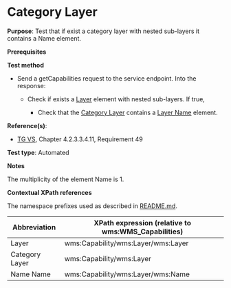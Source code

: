 # Category Layer

**Purpose**: Test that if exist a category layer with nested sub-layers it contains a Name element.

**Prerequisites**

**Test method**

* Send a getCapabilities request to the service endpoint. Into the response:

  * Check if exists a [Layer](#layer) element with nested sub-layers. If true,

    * Check that the [Category Layer](#categoryLayer) contains a [Layer Name](#layerName) element.

**Reference(s)**:
* [TG VS](./README.md#ref_TG_VS), Chapter 4.2.3.3.4.11, Requirement 49

**Test type**: Automated

**Notes**

The multiplicity of the element Name is 1.

**Contextual XPath references**

The namespace prefixes used as described in [README.md](./README.md#namespaces).

Abbreviation                                               |  XPath expression (relative to wms:WMS_Capabilities)
---------------------------------------------------------- | -------------------------------------------------------------------------
Layer <a name="layer"></a>   | wms:Capability/wms:Layer/wms:Layer
Category Layer <a name="categoryLayer"></a>   | wms:Capability/wms:Layer
Name Name <a name="layerName"></a>   | wms:Capability/wms:Layer/wms:Name
